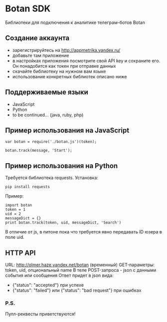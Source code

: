 # Botan SDK
Библиотеки для подключения к аналитике телеграм-ботов Botan

## Создание аккаунта
- зарегистрируйтесь на http://appmetrika.yandex.ru/
- добавьте там приложение
- в настройках приложения посмотрите свой API key и сохраните его. Он понадобится как токен при отправке данных
- скачайте библиотеку на нужном вам языке
- использование конкретных библиотек описано ниже

## Поддерживаемые языки
- JavaScript
- Python
- to be continued... (java, ruby, php)

## Пример использования на JavaScript
    var botan = require('./botan.js')(token);

    botan.track(message, 'Start');

## Пример использования на Python
Требуется библиотека requests. Установка: 
    
    pip install requests

Пример:

    import botan
    token = 1
    uid = 2    
    messageDict = {}
    print botan.track(token, uid, messageDict, 'Search')
В отличие от js, в питоне пока что требуется явно передавать ID юзера в поле uid.

## HTTP API
URL: http://olmer.haze.yandex.net/botan (временный)
GET-параметры: token, uid, опциональный name
В теле POST-запроса - json с данными события или сообщения
Ответ придет в json вида:
- {"status": "accepted"} при успехе
- {"status": "failed"} или  {"status": "bad request"} при ошибках

### P.S.
Пулл-реквесты приветствуются!